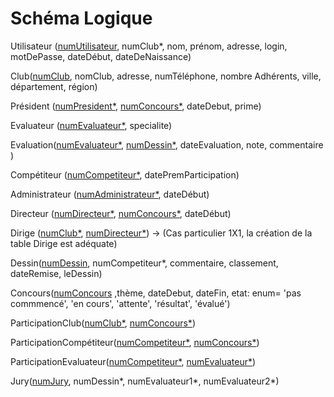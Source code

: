 # Schéma Logique
Utilisateur (<u>numUtilisateur</u>, numClub*, nom, prénom, adresse, login, motDePasse, dateDébut, dateDeNaissance) 

Club(<u>numClub</u>, nomClub, adresse, numTéléphone, nombre Adhérents, ville, département, région)

Président (<u>numPresident*</u>, <u>numConcours*</u>, dateDebut, prime)

Evaluateur (<u>numEvaluateur*</u>, specialite)  

Evaluation(<u>numEvaluateur*</u>, <u>numDessin*</u>, dateEvaluation, note, commentaire )

Compétiteur (<u>numCompetiteur*</u>, datePremParticipation)

Administrateur (<u>numAdministrateur*</u>, dateDébut)

Directeur (<u>numDirecteur*</u>, <u>numConcours*</u>, dateDébut)

Dirige (<u>numClub*</u>, <u>numDirecteur*</u>) → (Cas particulier 1X1, la création de la table Dirige est adéquate)

Dessin(<u>numDessin</u>, numCompetiteur*, commentaire, classement, dateRemise, leDessin)

Concours(<u>numConcours</u> ,thème, dateDebut, dateFin, etat: enum= 'pas commmencé', 'en cours', 'attente', 'résultat', 'évalué')

ParticipationClub(<u>numClub*</u>, <u>numConcours*</u>)

ParticipationCompétiteur(<u>numCompetiteur*</u>, <u>numConcours*</u>)

ParticipationEvaluateur(<u>numCompetiteur*</u>, <u>numEvaluateur*</u>)

Jury(<u>numJury</u>, numDessin*, numEvaluateur1*, numEvaluateur2*)